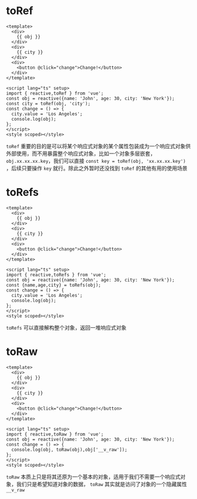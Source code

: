 # toRef
```vue
<template>
  <div>
    {{ obj }}
  </div>
  <div>
    {{ city }}
  </div>
  <div>
    <button @click="change">Change!</button>
  </div>
</template>

<script lang="ts" setup>
import { reactive,toRef } from 'vue';
const obj = reactive({name: 'John', age: 30, city: 'New York'});
const city = toRef(obj, 'city');
const change = () => {
  city.value = 'Los Angeles';
  console.log(obj);
};
</script>
<style scoped></style>
```
`toRef` 重要的目的是可以将某个响应式对象的某个属性包装成为一个响应式对象供外部使用，而不用暴露整个响应式对象，比如一个对象多层嵌套，`obj.xx.xx.xx.key`，我们可以直接 `const key = toRef(obj, 'xx.xx.xx.key')` ，后续只要操作 `key` 就行。除此之外暂时还没找到 `toRef` 的其他有用的使用场景

# toRefs
```vue
<template>
  <div>
    {{ obj }}
  </div>
  <div>
    {{ city }}
  </div>
  <div>
    <button @click="change">Change!</button>
  </div>
</template>

<script lang="ts" setup>
import { reactive,toRefs } from 'vue';
const obj = reactive({name: 'John', age: 30, city: 'New York'});
const {name,age,city} = toRefs(obj);
const change = () => {
  city.value = 'Los Angeles';
  console.log(obj);
};
</script>
<style scoped></style>
```
`toRefs` 可以直接解构整个对象，返回一堆响应式对象


# toRaw
```vue
<template>
  <div>
    {{ obj }}
  </div>
  <div>
    {{ city }}
  </div>
  <div>
    <button @click="change">Change!</button>
  </div>
</template>

<script lang="ts" setup>
import { reactive,toRaw } from 'vue';
const obj = reactive({name: 'John', age: 30, city: 'New York'});
const change = () => {
  console.log(obj, toRaw(obj),obj['__v_raw']);
};
</script>
<style scoped></style>
```
`toRaw` 本质上只是将其还原为一个基本的对象，适用于我们不需要一个响应式对象，我们只是希望知道对象的数据， `toRaw` 其实就是访问了对象的一个隐藏属性 `__v_raw`